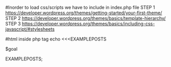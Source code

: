 #Inorder to load css/scripts we have to include <?php wp_head(); ?> in index.php file
STEP  1
https://developer.wordpress.org/themes/getting-started/your-first-theme/
STEP 2
https://developer.wordpress.org/themes/basics/template-hierarchy/
STEP 3
https://developer.wordpress.org/themes/basics/including-css-javascript/#stylesheets

#html inside php tag
echo <<<EXAMPLEPOSTS

<div class="example-post"> 
<p class="example-code badge badge-info">$goal</p>
</div>

EXAMPLEPOSTS;